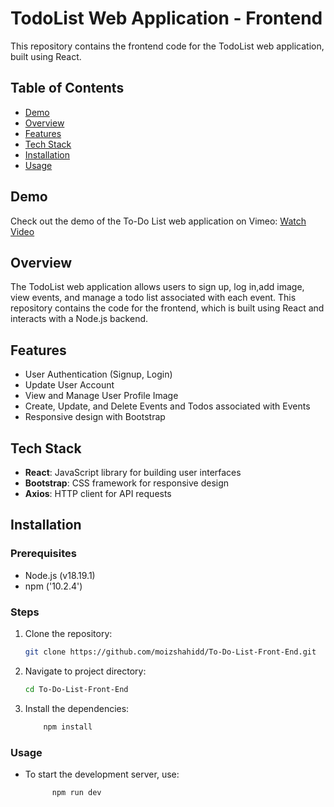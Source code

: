# TodoList Web Application - Frontend

This repository contains the frontend code for the TodoList web application, built using React.

## Table of Contents
- [Demo](#Demo)
- [Overview](#overview)
- [Features](#features)
- [Tech Stack](#tech-stack)
- [Installation](#installation)
- [Usage](#usage)

## Demo
Check out the demo of the To-Do List web application on Vimeo: <a href="https://vimeo.com/998060663" target="_blank">Watch Video</a>

## Overview
The TodoList web application allows users to sign up, log in,add image, view events, and manage a todo list associated with each event. This repository contains the code for the frontend, which is built using React and interacts with a Node.js backend.

## Features
- User Authentication (Signup, Login)
- Update User Account
- View and Manage User Profile Image
- Create, Update, and Delete Events and Todos associated with Events
- Responsive design with Bootstrap

## Tech Stack
- **React**: JavaScript library for building user interfaces
- **Bootstrap**: CSS framework for responsive design
- **Axios**: HTTP client for API requests

## Installation

### Prerequisites
- Node.js (v18.19.1)
- npm ('10.2.4')

### Steps
1. Clone the repository:
   ```bash
   git clone https://github.com/moizshahidd/To-Do-List-Front-End.git
   ```

2. Navigate to project directory: 
   ```bash
   cd To-Do-List-Front-End
   ```

3. Install the dependencies:
    ```bash
        npm install
    ```
### Usage
- To start the development server, use:
  ```bash
        npm run dev
  ```



